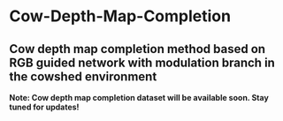 # Cow-Depth-Map-Completion
## Cow depth map completion method based on RGB guided network with modulation branch in the cowshed environment

**Note: Cow depth map completion dataset will be available soon. Stay tuned for updates!**

